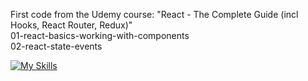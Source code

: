 First code from the Udemy course: "React - The Complete Guide (incl Hooks, React Router, Redux)"<br>
01-react-basics-working-with-components<br>
02-react-state-events<br>

[![My Skills](https://skillicons.dev/icons?i=react,js,html,css)](https://skillicons.dev)

